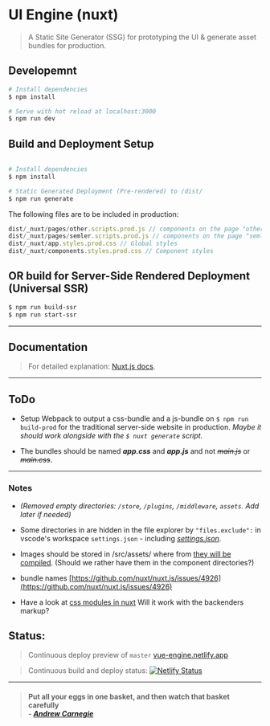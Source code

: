 # UI Engine (nuxt)

> A Static Site Generator (SSG) for prototyping the UI & generate asset bundles for production.

## Developemnt

``` bash
# Install dependencies
$ npm install

# Serve with hot reload at localhost:3000
$ npm run dev
```

## Build and Deployment Setup 

``` bash

# Install dependencies
$ npm install

# Static Generated Deployment (Pre-rendered) to /dist/
$ npm run generate

```

The following files are to be included in production:

```js
dist/_nuxt/pages/other.scripts.prod.js // components on the page "other"
dist/_nuxt/pages/semler.scripts.prod.js // components on the page "semler"
dist/_nuxt/app.styles.prod.css // Global styles
dist/_nuxt/components.styles.prod.css // Component styles
```

## OR build for Server-Side Rendered Deployment (Universal SSR)

``` bash
$ npm run build-ssr
$ npm run start-ssr
```

____
## Documentation

> For detailed explanation: [Nuxt.js docs](https://nuxtjs.org).

____

## ToDo

- Setup Webpack to output a css-bundle and a js-bundle on `$ npm run build-prod` for the traditional server-side website in production. *Maybe it should work alongside with the `$ nuxt generate` script.* 

- The bundles should be named __*app.css*__ and __*app.js*__ and not ~~*main.js*~~ or ~~*main.css*~~.

____

### Notes
- *(Removed empty directories: `/store`, `/plugins`, `/middleware`, `assets`. Add later if needed)*

- Some directories in are hidden in the file explorer by `"files.exclude":` in vscode's workspace `settings.json` - including *[settings.json](.vscode/settings.json)*.

- Images should be stored in /src/assets/ where from [they will be compiled](https://nuxtjs.org/guide/assets#webpacked). (Should we rather have them in the component directories?) 

- bundle names [https://github.com/nuxt/nuxt.js/issues/4926](https://github.com/nuxt/nuxt.js/issues/4926)

- Have a look at [css modules in nuxt](https://dev.to/fridanyvall/css-modules-in-nuxt-js-815) Will it work with the backenders markup?

## Status:

> Continuous deploy preview of `master` [vue-engine.netlify.app](https://vue-engine.netlify.app/)

> Continuous build and deploy status: [![Netlify Status](https://api.netlify.com/api/v1/badges/556a9a47-583d-4fec-b77e-2e3d27452050/deploy-status)](https://app.netlify.com/sites/vue-engine/deploys) 

____

> #### Put all your eggs in one basket, and then watch that basket carefully <br /> - *[Andrew Carnegie](https://en.wikipedia.org/wiki/Andrew_Carnegie)*